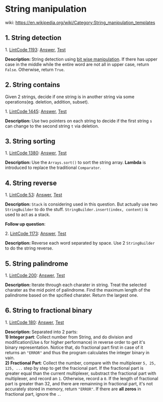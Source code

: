 # String manipulation
wiki: https://en.wikipedia.org/wiki/Category:String_manipulation_templates

## 1. String detection
<div>
    <p>
        1. 
        <a href="https://www.lintcode.com/problem/detect-capital/description">LintCode 1193</a>:  
        <a href="https://github.com/Tony-Hu/ShuaTi-Online.Judge.Problems.Solving/blob/master/src/main/java/string/LintCode1193.java">Answer</a>, 
        <a href="https://github.com/Tony-Hu/ShuaTi-Online.Judge.Problems.Solving/blob/master/src/test/java/string/LintCode1193Test.java">Test</a>
    </p>
    <p><b>Description: </b>String detection using <a href="https://github.com/Tony-Hu/ShuaTi-Online.Judge.Problems.Solving/tree/master/src/main/java/bitOperation">bit wise manipulation</a>. 
    If there has upper case in the middle while the entire word are not all in upper case, return <code>False</code>. Otherwise, return <code>True</code>.</p>
</div>

## 2. String contains
Given 2 strings, decide if one string is in another string via some operations(eg. deletion, addition, subset).<br>
<div>
    <p>
        1. 
        <a href="https://www.lintcode.com/problem/delete-characters/description">LintCode 1445</a>:  
        <a href="https://github.com/Tony-Hu/ShuaTi-Online.Judge.Problems.Solving/blob/master/src/main/java/string/LintCode1445.java">Answer</a>, 
        <a href="https://github.com/Tony-Hu/ShuaTi-Online.Judge.Problems.Solving/blob/master/src/test/java/string/LintCode1445Test.java">Test</a>
    </p>
    <p><b>Description: </b>Use two pointers on each string to decide if the first string <code>s</code> can change to the second string <code>t</code>
    via deletion.</p>
</div>

## 3. String sorting
<div>
    <p>
        1. 
        <a href="https://www.lintcode.com/problem/log-sorting/description">LintCode 1380</a>:  
        <a href="https://github.com/Tony-Hu/ShuaTi-Online.Judge.Problems.Solving/blob/master/src/main/java/string/LintCode1380.java">Answer</a>, 
        <a href="https://github.com/Tony-Hu/ShuaTi-Online.Judge.Problems.Solving/blob/master/src/test/java/string/LintCode1380Test.java">Test</a>
    </p>
    <p><b>Description: </b>Use the <code>Arrays.sort()</code> to sort the string array. <b>Lambda</b> is introduced to replace the traditional <code>Comparator</code>.</p>
</div>

## 4. String reverse
<div>
    <p>
        1. 
        <a href="https://www.lintcode.com/problem/reverse-words-in-a-string/description">LintCode 53</a>:  
        <a href="https://github.com/Tony-Hu/ShuaTi-Online.Judge.Problems.Solving/blob/master/src/main/java/string/LintCode53.java">Answer</a>, 
        <a href="https://github.com/Tony-Hu/ShuaTi-Online.Judge.Problems.Solving/blob/master/src/test/java/string/LintCode53Test.java">Test</a>
    </p>
    <p><b>Description: </b><code>Stack</code> is considering used in this question. But actually use two <code>StringBuilder</code> to do the stuff. 
    <code>StringBuilder.insert(index, content)</code> is used to act as a stack.</p>
</div>
<b>Follow up question</b>:<br>
<div>
    <p>
        2. 
        <a href="https://www.lintcode.com/problem/reverse-words-in-a-string-iii/description">LintCode 1173</a>:  
        <a href="https://github.com/Tony-Hu/ShuaTi-Online.Judge.Problems.Solving/blob/master/src/main/java/string/LintCode1173.java">Answer</a>, 
        <a href="https://github.com/Tony-Hu/ShuaTi-Online.Judge.Problems.Solving/blob/master/src/test/java/string/LintCode1173Test.java">Test</a>
    </p>
    <p><b>Description: </b>Reverse each word separated by space. Use 2 <code>StringBuilder</code> to do the string reverse.</p>
</div>

## 5. String palindrome
<div>
    <p>
        1. 
        <a href="https://www.lintcode.com/problem/longest-palindromic-substring/description">LintCode 200</a>:  
        <a href="https://github.com/Tony-Hu/ShuaTi-Online.Judge.Problems.Solving/blob/master/src/main/java/string/LintCode200.java">Answer</a>, 
        <a href="https://github.com/Tony-Hu/ShuaTi-Online.Judge.Problems.Solving/blob/master/src/test/java/string/LintCode200Test.java">Test</a>
    </p>
    <p><b>Description: </b>Iterate through each charater in string. Treat the selected charater as the mid point of palindrome. Find the maximum length of the palindrome based on the spcified charater. Return the largest one.</p>
</div>

## 6. String to fractional binary
<div>
    <p>
        1. 
        <a href="https://www.lintcode.com/problem/binary-representation/description">LintCode 180</a>:  
        <a href="https://github.com/Tony-Hu/ShuaTi-Online.Judge.Problems.Solving/blob/master/src/main/java/string/LintCode180.java">Answer</a>, 
        <a href="https://github.com/Tony-Hu/ShuaTi-Online.Judge.Problems.Solving/blob/master/src/test/java/string/LintCode180Test.java">Test</a>
    </p>
    <p><b>Description: </b>Separated into 2 parts:<br>
    <b>1) Integer part</b>: Collect number from String, and do division and modification(Use <code>&</code> for higher performance) in reverse order to get it's binary representation. 
    Notice that, do fractional part first in case of it returns an <code>"ERROR"</code> and thus the program calculates the integer binary in vain.<br>
    <b>2) Fractional Part</b>: Collect the number, compare with the multiplexer <code>5, 25, 125, ...</code> step by step to get the fracional part. If the fractional part is greater equal than the current multiplexer, substract the fractional part with multiplexer, and record an <code>1</code>. Otherwise, record a <code>0</code>.
    If the length of fractional part is greater than 32, and there are remainning in fractional part, it's not accurately stored in memory, return <code>"ERROR"</code>. If there are <b>all zeros</b> in fractional part, ignore the <code>.</code>.</p>
</div>